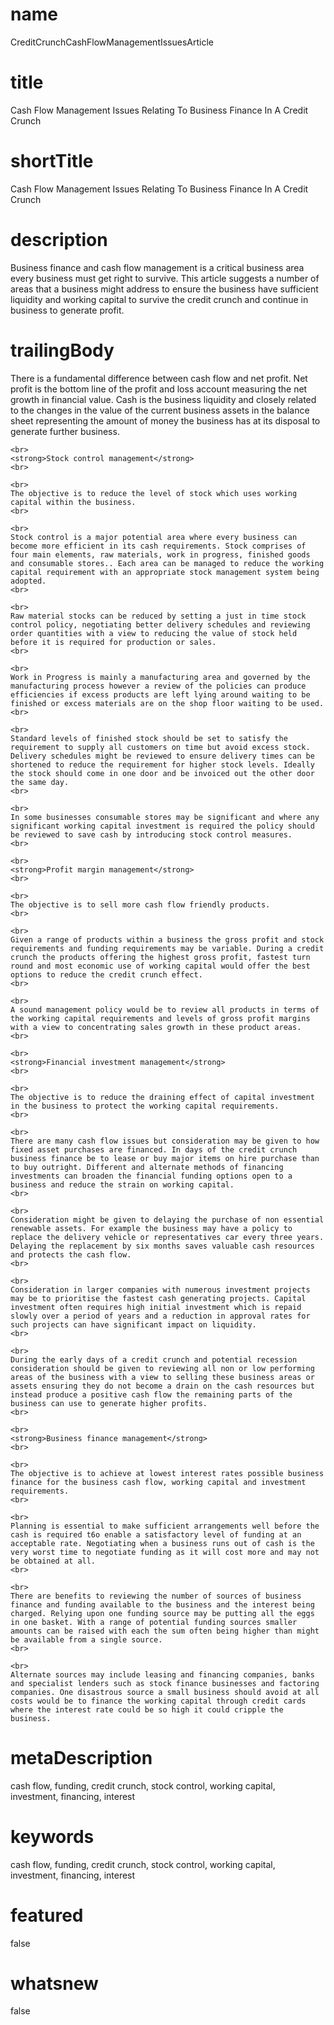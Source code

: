 # name
CreditCrunchCashFlowManagementIssuesArticle

# title
Cash Flow Management Issues Relating To Business Finance In A Credit Crunch

# shortTitle
Cash Flow Management Issues Relating To Business Finance In A Credit Crunch

# description
<p>Business finance and cash flow management is a critical business area every business must get right to survive. This article suggests a number of areas that a business might address to ensure the business have sufficient liquidity and working capital to survive the credit crunch and continue in business to generate profit.</p>

# trailingBody
<p>
    There is a fundamental difference between cash flow and net profit. Net profit is the bottom line of the profit and loss account measuring the net growth in financial value. Cash is the business liquidity and closely related to the changes in the value of the current business assets in the balance sheet representing the amount of money the business has at its disposal to generate further business.
    <br>
     
    <br>
    <strong>Stock control management</strong>
    <br>
     
    <br>
    The objective is to reduce the level of stock which uses working capital within the business.
    <br>
     
    <br>
    Stock control is a major potential area where every business can become more efficient in its cash requirements. Stock comprises of four main elements, raw materials, work in progress, finished goods and consumable stores.. Each area can be managed to reduce the working capital requirement with an appropriate stock management system being adopted.
    <br>
     
    <br>
    Raw material stocks can be reduced by setting a just in time stock control policy, negotiating better delivery schedules and reviewing order quantities with a view to reducing the value of stock held before it is required for production or sales.
    <br>
     
    <br>
    Work in Progress is mainly a manufacturing area and governed by the manufacturing process however a review of the policies can produce efficiencies if excess products are left lying around waiting to be finished or excess materials are on the shop floor waiting to be used.
    <br>
     
    <br>
    Standard levels of finished stock should be set to satisfy the requirement to supply all customers on time but avoid excess stock. Delivery schedules might be reviewed to ensure delivery times can be shortened to reduce the requirement for higher stock levels. Ideally the stock should come in one door and be invoiced out the other door the same day.
    <br>
     
    <br>
    In some businesses consumable stores may be significant and where any significant working capital investment is required the policy should be reviewed to save cash by introducing stock control measures.
    <br>
     
    <br>
    <strong>Profit margin management</strong>
    <br>
     
    <br>
    The objective is to sell more cash flow friendly products.
    <br>
     
    <br>
    Given a range of products within a business the gross profit and stock requirements and funding requirements may be variable. During a credit crunch the products offering the highest gross profit, fastest turn round and most economic use of working capital would offer the best options to reduce the credit crunch effect.
    <br>
     
    <br>
    A sound management policy would be to review all products in terms of the working capital requirements and levels of gross profit margins with a view to concentrating sales growth in these product areas.
    <br>
     
    <br>
    <strong>Financial investment management</strong>
    <br>
     
    <br>
    The objective is to reduce the draining effect of capital investment in the business to protect the working capital requirements.
    <br>
     
    <br>
    There are many cash flow issues but consideration may be given to how fixed asset purchases are financed. In days of the credit crunch business finance be to lease or buy major items on hire purchase than to buy outright. Different and alternate methods of financing investments can broaden the financial funding options open to a business and reduce the strain on working capital.
    <br>
     
    <br>
    Consideration might be given to delaying the purchase of non essential renewable assets. For example the business may have a policy to replace the delivery vehicle or representatives car every three years. Delaying the replacement by six months saves valuable cash resources and protects the cash flow.
    <br>
     
    <br>
    Consideration in larger companies with numerous investment projects may be to prioritise the fastest cash generating projects. Capital investment often requires high initial investment which is repaid slowly over a period of years and a reduction in approval rates for such projects can have significant impact on liquidity.
    <br>
     
    <br>
    During the early days of a credit crunch and potential recession consideration should be given to reviewing all non or low performing areas of the business with a view to selling these business areas or assets ensuring they do not become a drain on the cash resources but instead produce a positive cash flow the remaining parts of the business can use to generate higher profits.
    <br>
     
    <br>
    <strong>Business finance management</strong>
    <br>
     
    <br>
    The objective is to achieve at lowest interest rates possible business finance for the business cash flow, working capital and investment requirements.
    <br>
     
    <br>
    Planning is essential to make sufficient arrangements well before the cash is required t6o enable a satisfactory level of funding at an acceptable rate. Negotiating when a business runs out of cash is the very worst time to negotiate funding as it will cost more and may not be obtained at all.
    <br>
     
    <br>
    There are benefits to reviewing the number of sources of business finance and funding available to the business and the interest being charged. Relying upon one funding source may be putting all the eggs in one basket. With a range of potential funding sources smaller amounts can be raised with each the sum often being higher than might be available from a single source.
    <br>
     
    <br>
    Alternate sources may include leasing and financing companies, banks and specialist lenders such as stock finance businesses and factoring companies. One disastrous source a small business should avoid at all costs would be to finance the working capital through credit cards where the interest rate could be so high it could cripple the business.
</p>


# metaDescription
cash flow, funding, credit crunch, stock control, working capital, investment, financing, interest

# keywords
cash flow, funding, credit crunch, stock control, working capital, investment, financing, interest

# featured
false

# whatsnew
false
